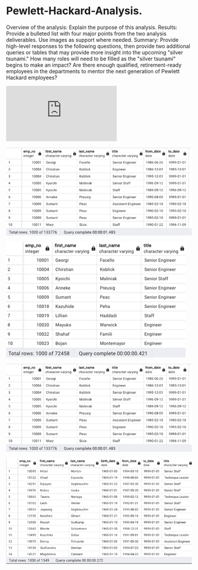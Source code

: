 # Pewlett-Hackard-Analysis.

Overview of the analysis: Explain the purpose of this analysis.
Results: Provide a bulleted list with four major points from the two analysis deliverables. Use images as support where needed.
Summary: Provide high-level responses to the following questions, then provide two additional queries or tables that may provide more insight into the upcoming "silver tsunami."
How many roles will need to be filled as the "silver tsunami" begins to make an impact?
Are there enough qualified, retirement-ready employees in the departments to mentor the next generation of Pewlett Hackard employees?

![Link to view sql file used for this analysis here.](https://github.com/DartElina/Pewlett-Hackard-Analysis./blob/a2b447af748bb7b6125bf5360adeb2db0e76113a/Pewlett-Hackard-Analysis./Employee_Database_challenge.sql)

![retirement_titles](https://github.com/DartElina/Pewlett-Hackard-Analysis./blob/a2b447af748bb7b6125bf5360adeb2db0e76113a/Pewlett-Hackard-Analysis./retirement_titles.png)

![unique_titles](https://github.com/DartElina/Pewlett-Hackard-Analysis./blob/a2b447af748bb7b6125bf5360adeb2db0e76113a/Pewlett-Hackard-Analysis./unique_titles.png)

![retirning_titles](https://github.com/DartElina/Pewlett-Hackard-Analysis./blob/a2b447af748bb7b6125bf5360adeb2db0e76113a/Pewlett-Hackard-Analysis./retirement_titles.png)

![mentorship_eligible](https://github.com/DartElina/Pewlett-Hackard-Analysis./blob/a2b447af748bb7b6125bf5360adeb2db0e76113a/Pewlett-Hackard-Analysis./mentor_eligible.png)
